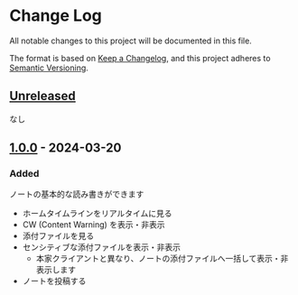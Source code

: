 # Change Log

All notable changes to this project will be documented in this file.

The format is based on [Keep a Changelog](https://keepachangelog.com/en/1.1.0/),
and this project adheres to [Semantic Versioning](https://semver.org/spec/v2.0.0.html).

## [Unreleased]

なし

## [1.0.0] - 2024-03-20

### Added

ノートの基本的な読み書きができます

- ホームタイムラインをリアルタイムに見る
- CW (Content Warning) を表示・非表示
- 添付ファイルを見る
- センシティブな添付ファイルを表示・非表示
    - 本家クライアントと異なり、ノートの添付ファイルへ一括して表示・非表示します
- ノートを投稿する

[Unreleased]: https://github.com/mikankari/msky4vscode/compare/1.0.0...main
[1.0.0]: https://github.com/mikankari/msky4vscode/compare/4abe15fb4b34f6f2169476af2113a26b9353e522...1.0.0
